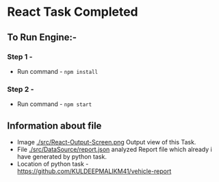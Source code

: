 # React Task Completed

## To Run Engine:-

### Step 1 - 
- Run command - `npm install`
### Step 2 - 
- Run command - `npm start`

## Information about file
- Image [./src/React-Output-Screen.png](./src/React-Output-Screen.png) Output view of this Task.
- File [./src/DataSource/report.json](./src/DataSource/report.json) analyzed Report file which already i have generated by python task.
- Location of python task - https://github.com/KULDEEPMALIKM41/vehicle-report
